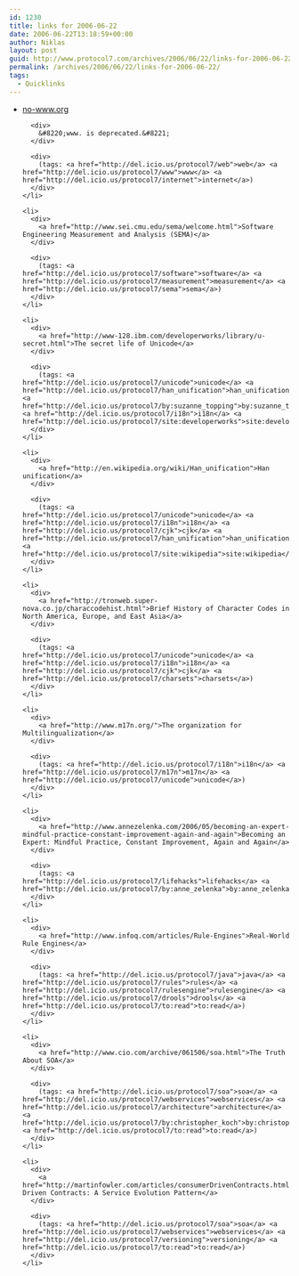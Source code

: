 ```yaml
---
id: 1230
title: links for 2006-06-22
date: 2006-06-22T13:18:59+00:00
author: Niklas
layout: post
guid: http://www.protocol7.com/archives/2006/06/22/links-for-2006-06-22/
permalink: /archives/2006/06/22/links-for-2006-06-22/
tags:
  - Quicklinks
---
```

<div class='microid-306c71e488ca7ec23163de08dc6f6f26c9a2ed3c'>
  <ul>
    <li>
      <div>
        <a href="http://no-www.org/">no-www.org</a>
      </div>
      
      <div>
        &#8220;www. is deprecated.&#8221;
      </div>
      
      <div>
        (tags: <a href="http://del.icio.us/protocol7/web">web</a> <a href="http://del.icio.us/protocol7/www">www</a> <a href="http://del.icio.us/protocol7/internet">internet</a>)
      </div>
    </li>
    
    <li>
      <div>
        <a href="http://www.sei.cmu.edu/sema/welcome.html">Software Engineering Measurement and Analysis (SEMA)</a>
      </div>
      
      <div>
        (tags: <a href="http://del.icio.us/protocol7/software">software</a> <a href="http://del.icio.us/protocol7/measurement">measurement</a> <a href="http://del.icio.us/protocol7/sema">sema</a>)
      </div>
    </li>
    
    <li>
      <div>
        <a href="http://www-128.ibm.com/developerworks/library/u-secret.html">The secret life of Unicode</a>
      </div>
      
      <div>
        (tags: <a href="http://del.icio.us/protocol7/unicode">unicode</a> <a href="http://del.icio.us/protocol7/han_unification">han_unification</a> <a href="http://del.icio.us/protocol7/by:suzanne_topping">by:suzanne_topping</a> <a href="http://del.icio.us/protocol7/i18n">i18n</a> <a href="http://del.icio.us/protocol7/site:developerworks">site:developerworks</a>)
      </div>
    </li>
    
    <li>
      <div>
        <a href="http://en.wikipedia.org/wiki/Han_unification">Han unification</a>
      </div>
      
      <div>
        (tags: <a href="http://del.icio.us/protocol7/unicode">unicode</a> <a href="http://del.icio.us/protocol7/i18n">i18n</a> <a href="http://del.icio.us/protocol7/cjk">cjk</a> <a href="http://del.icio.us/protocol7/han_unification">han_unification</a> <a href="http://del.icio.us/protocol7/site:wikipedia">site:wikipedia</a>)
      </div>
    </li>
    
    <li>
      <div>
        <a href="http://tronweb.super-nova.co.jp/characcodehist.html">Brief History of Character Codes in North America, Europe, and East Asia</a>
      </div>
      
      <div>
        (tags: <a href="http://del.icio.us/protocol7/unicode">unicode</a> <a href="http://del.icio.us/protocol7/i18n">i18n</a> <a href="http://del.icio.us/protocol7/cjk">cjk</a> <a href="http://del.icio.us/protocol7/charsets">charsets</a>)
      </div>
    </li>
    
    <li>
      <div>
        <a href="http://www.m17n.org/">The organization for Multilingualization</a>
      </div>
      
      <div>
        (tags: <a href="http://del.icio.us/protocol7/i18n">i18n</a> <a href="http://del.icio.us/protocol7/m17n">m17n</a> <a href="http://del.icio.us/protocol7/unicode">unicode</a>)
      </div>
    </li>
    
    <li>
      <div>
        <a href="http://www.annezelenka.com/2006/05/becoming-an-expert-mindful-practice-constant-improvement-again-and-again">Becoming an Expert: Mindful Practice, Constant Improvement, Again and Again</a>
      </div>
      
      <div>
        (tags: <a href="http://del.icio.us/protocol7/lifehacks">lifehacks</a> <a href="http://del.icio.us/protocol7/by:anne_zelenka">by:anne_zelenka</a>)
      </div>
    </li>
    
    <li>
      <div>
        <a href="http://www.infoq.com/articles/Rule-Engines">Real-World Rule Engines</a>
      </div>
      
      <div>
        (tags: <a href="http://del.icio.us/protocol7/java">java</a> <a href="http://del.icio.us/protocol7/rules">rules</a> <a href="http://del.icio.us/protocol7/rulesengine">rulesengine</a> <a href="http://del.icio.us/protocol7/drools">drools</a> <a href="http://del.icio.us/protocol7/to:read">to:read</a>)
      </div>
    </li>
    
    <li>
      <div>
        <a href="http://www.cio.com/archive/061506/soa.html">The Truth About SOA</a>
      </div>
      
      <div>
        (tags: <a href="http://del.icio.us/protocol7/soa">soa</a> <a href="http://del.icio.us/protocol7/webservices">webservices</a> <a href="http://del.icio.us/protocol7/architecture">architecture</a> <a href="http://del.icio.us/protocol7/by:christopher_koch">by:christopher_koch</a> <a href="http://del.icio.us/protocol7/to:read">to:read</a>)
      </div>
    </li>
    
    <li>
      <div>
        <a href="http://martinfowler.com/articles/consumerDrivenContracts.html">Consumer-Driven Contracts: A Service Evolution Pattern</a>
      </div>
      
      <div>
        (tags: <a href="http://del.icio.us/protocol7/soa">soa</a> <a href="http://del.icio.us/protocol7/webservices">webservices</a> <a href="http://del.icio.us/protocol7/versioning">versioning</a> <a href="http://del.icio.us/protocol7/to:read">to:read</a>)
      </div>
    </li>
  </ul>
</div>